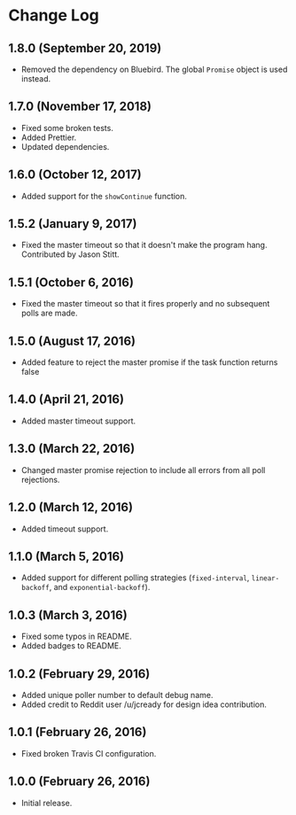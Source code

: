 # Change Log
## 1.8.0 (September 20, 2019)

 * Removed the dependency on Bluebird. The global `Promise` object is used instead.

## 1.7.0 (November 17, 2018)

 * Fixed some broken tests.
 * Added Prettier.
 * Updated dependencies.

## 1.6.0 (October 12, 2017)

 * Added support for the `showContinue` function.

## 1.5.2 (January 9, 2017)

 * Fixed the master timeout so that it doesn't make the program hang. Contributed by Jason Stitt.

## 1.5.1 (October 6, 2016)

 * Fixed the master timeout so that it fires properly and no subsequent polls are made.

## 1.5.0 (August 17, 2016)
 
 * Added feature to reject the master promise if the task function returns false

## 1.4.0 (April 21, 2016)

 * Added master timeout support.

## 1.3.0 (March 22, 2016)

* Changed master promise rejection to include all errors from all poll rejections.

## 1.2.0 (March 12, 2016)

* Added timeout support.

## 1.1.0 (March 5, 2016)

* Added support for different polling strategies (`fixed-interval`, `linear-backoff`, and `exponential-backoff`).

## 1.0.3 (March 3, 2016)

* Fixed some typos in README.
* Added badges to README.

## 1.0.2 (February 29, 2016)

* Added unique poller number to default debug name.
* Added credit to Reddit user /u/jcready for design idea contribution.

## 1.0.1 (February 26, 2016)

* Fixed broken Travis CI configuration.

## 1.0.0 (February 26, 2016)

* Initial release.
